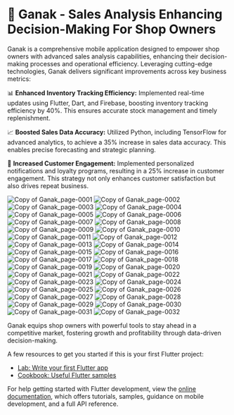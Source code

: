 # 🛒 Ganak - Sales Analysis Enhancing Decision-Making For Shop Owners

Ganak is a comprehensive mobile application designed to empower shop owners with advanced sales analysis capabilities, enhancing their decision-making processes and operational efficiency. Leveraging cutting-edge technologies, Ganak delivers significant improvements across key business metrics:

📊 **Enhanced Inventory Tracking Efficiency:** Implemented real-time updates using Flutter, Dart, and Firebase, boosting inventory tracking efficiency by 40%. This ensures accurate stock management and timely replenishment.

📈 **Boosted Sales Data Accuracy:** Utilized Python, including TensorFlow for advanced analytics, to achieve a 35% increase in sales data accuracy. This enables precise forecasting and strategic planning.

🎯 **Increased Customer Engagement:** Implemented personalized notifications and loyalty programs, resulting in a 25% increase in customer engagement. This strategy not only enhances customer satisfaction but also drives repeat business.

![Copy of  Ganak_page-0001](https://github.com/manish4102/inventory_system/assets/91743234/faa3234d-cf7e-4723-9aec-d5f49376d47b)
![Copy of  Ganak_page-0002](https://github.com/manish4102/inventory_system/assets/91743234/e4e00499-ca45-4ffc-aa93-3c87ba2f03dd)
![Copy of  Ganak_page-0003](https://github.com/manish4102/inventory_system/assets/91743234/8ee1be91-3350-4c87-a5e4-97fd82345c02)
![Copy of  Ganak_page-0004](https://github.com/manish4102/inventory_system/assets/91743234/da3fc421-5562-4092-863d-345e831b6e26)
![Copy of  Ganak_page-0005](https://github.com/manish4102/inventory_system/assets/91743234/32b72e1f-72af-4373-8515-c9e8a1ab8f75)
![Copy of  Ganak_page-0006](https://github.com/manish4102/inventory_system/assets/91743234/5bca9505-0116-452c-a1d9-d29caf281a7b)
![Copy of  Ganak_page-0007](https://github.com/manish4102/inventory_system/assets/91743234/019bb9c7-0340-4034-9d5c-fab6de15f9eb)
![Copy of  Ganak_page-0008](https://github.com/manish4102/inventory_system/assets/91743234/924822a1-54c0-4f4e-806e-a4153e8d492d)
![Copy of  Ganak_page-0009](https://github.com/manish4102/inventory_system/assets/91743234/7a3a22e7-7bce-4737-b3d1-0e05d4f7acea)
![Copy of  Ganak_page-0010](https://github.com/manish4102/inventory_system/assets/91743234/a5e18920-9839-41fd-8488-dca8eaa02611)
![Copy of  Ganak_page-0011](https://github.com/manish4102/inventory_system/assets/91743234/dad1f9a3-f0d1-4b7f-8e6f-bb811e219d0e)
![Copy of  Ganak_page-0012](https://github.com/manish4102/inventory_system/assets/91743234/cece0c51-f36a-49de-bdb8-cf767915bf0f)
![Copy of  Ganak_page-0013](https://github.com/manish4102/inventory_system/assets/91743234/e70d87d9-1966-4be8-b18e-8bf25ba5bb32)
![Copy of  Ganak_page-0014](https://github.com/manish4102/inventory_system/assets/91743234/94f644b5-7145-4ef9-a0ee-3060e6500f61)
![Copy of  Ganak_page-0015](https://github.com/manish4102/inventory_system/assets/91743234/da33091a-abed-4000-8869-c73c908e48d0)
![Copy of  Ganak_page-0016](https://github.com/manish4102/inventory_system/assets/91743234/0cc46c03-be35-43d8-b60b-178dbf97762a)
![Copy of  Ganak_page-0017](https://github.com/manish4102/inventory_system/assets/91743234/c1d579c6-68b2-4176-937e-82654ff66ff3)
![Copy of  Ganak_page-0018](https://github.com/manish4102/inventory_system/assets/91743234/4735f803-16ff-49b8-bf72-4057825ef915)
![Copy of  Ganak_page-0019](https://github.com/manish4102/inventory_system/assets/91743234/225b9319-00bc-4a06-a866-539b82097d91)
![Copy of  Ganak_page-0020](https://github.com/manish4102/inventory_system/assets/91743234/55c9a197-14a0-4048-aaeb-e8b83e73bf57)
![Copy of  Ganak_page-0021](https://github.com/manish4102/inventory_system/assets/91743234/ec1b77d5-c067-4703-9b43-aab3515f8a4f)
![Copy of  Ganak_page-0022](https://github.com/manish4102/inventory_system/assets/91743234/affd896a-1227-4611-8927-53ebfe698345)
![Copy of  Ganak_page-0023](https://github.com/manish4102/inventory_system/assets/91743234/dfe9bd50-02cd-45e7-ad6b-2f40d6a22cac)
![Copy of  Ganak_page-0024](https://github.com/manish4102/inventory_system/assets/91743234/77b62c97-262a-41ec-8161-425afc2908af)
![Copy of  Ganak_page-0025](https://github.com/manish4102/inventory_system/assets/91743234/3de00bfc-1276-406f-af59-7e79c4e67c4d)
![Copy of  Ganak_page-0026](https://github.com/manish4102/inventory_system/assets/91743234/c755260f-b8dc-450e-b0be-25e91b452def)
![Copy of  Ganak_page-0027](https://github.com/manish4102/inventory_system/assets/91743234/b2e312f0-88a0-47e9-b3e0-7680e57dadce)
![Copy of  Ganak_page-0028](https://github.com/manish4102/inventory_system/assets/91743234/2ac66204-ca80-4337-8a4b-6118df2c3bdd)
![Copy of  Ganak_page-0029](https://github.com/manish4102/inventory_system/assets/91743234/963013e0-331c-4034-9b73-20aac2b2faf3)
![Copy of  Ganak_page-0030](https://github.com/manish4102/inventory_system/assets/91743234/7fcda373-f740-4def-9914-9fe5c1a7a779)
![Copy of  Ganak_page-0031](https://github.com/manish4102/inventory_system/assets/91743234/d79727be-79d8-46bd-94ed-ca10e5379f99)
![Copy of  Ganak_page-0032](https://github.com/manish4102/inventory_system/assets/91743234/40833ef3-844f-4418-a48c-4f8ef5cf78d5)


Ganak equips shop owners with powerful tools to stay ahead in a competitive market, fostering growth and profitability through data-driven decision-making.


A few resources to get you started if this is your first Flutter project:

- [Lab: Write your first Flutter app](https://docs.flutter.dev/get-started/codelab)
- [Cookbook: Useful Flutter samples](https://docs.flutter.dev/cookbook)

For help getting started with Flutter development, view the
[online documentation](https://docs.flutter.dev/), which offers tutorials,
samples, guidance on mobile development, and a full API reference.


